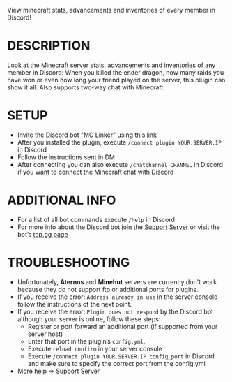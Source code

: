 
View minecraft stats, advancements and inventories of every member in Discord!

# DESCRIPTION
Look at the Minecraft server stats, advancements and inventories of any member in Discord: When you killed the ender dragon, how many raids you have won or even how long your friend played on the server, this plugin can show it all. Also supports two-way chat with Minecraft.

# SETUP
+ Invite the Discord bot "MC Linker" using [this link](https://top.gg/bot/712759741528408064)
+ After you installed the plugin, execute `/connect plugin YOUR.SERVER.IP` in Discord
+ Follow the instructions sent in DM
+ After connecting you can also execute `/chatchannel CHANNEL` in Discord if you want to connect the Minecraft chat with Discord

# ADDITIONAL INFO
+ For a list of all bot commands execute `/help` in Discord
+ For more info about the Discord bot join the [Support Server](https://discord.gg/rX36kZUGNK) or visit the bot’s [top.gg page](https://top.gg/bot/712759741528408064)

# TROUBLESHOOTING
+ Unfortunately, **Aternos** and **Minehut** servers are currently don't work because they do not support ftp or additional ports for plugins.
+ If you receive the error: `Address already in use` in the server console follow the instructions of the next point.
+ If you receive the error: `Plugin does not respond` by the Discord bot although your server is online, follow these steps:
	+ Register or port forward an additional port (if supported from your server host)
	+ Enter that port in the plugin’s `config.yml`.
	+ Execute `reload confirm` in your server console
	+ Execute `/connect plugin YOUR.SERVER.IP config_port` in Discord and make sure to specify the correct port from the config.yml
+ More help => [Support Server](https://discord.gg/rX36kZUGNK)